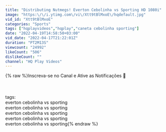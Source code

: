 ```yaml
---
title: "Distributing Nutmegs! Everton Cebolinha vs Sporting HD 1080i"
image: "https:\/\/i.ytimg.com\/vi\/Xtt9tBlMxoE\/hqdefault.jpg"
vid_id: "Xtt9tBlMxoE"
categories: "Sports"
tags: ["hqplayvideos","hqplay","caneta cebolinha sporting"]
date: "2022-04-19T14:58:50+03:00"
vid_date: "2022-04-17T21:22:01Z"
duration: "PT2M13S"
viewcount: "24992"
likeCount: "506"
dislikeCount: ""
channel: "HQ Play Videos"
---
```

{% raw %}Inscreva-se no Canal e Ative as Notificações 🔔<br /><br /><br /><br />tags:<br />everton cebolinha vs sporting<br />everton cebolinha vs sporting<br />everton cebolinha vs sporting<br />everton cebolinha vs sporting<br />everton cebolinha vs sporting{% endraw %}
